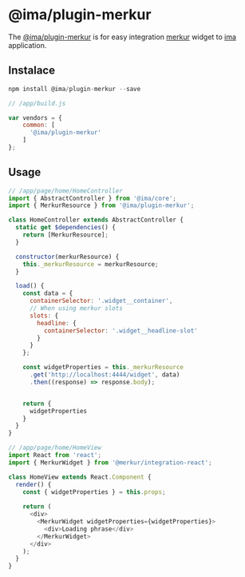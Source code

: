 # @ima/plugin-merkur

The [@ima/plugin-merkur](https://gitlab.seznam.net/IMA.js/ima-plugins/tree/master/packages/plugin-merkur) is for easy integration [merkur](https://merkur.js.org/) widget to [ima](https://imajs.io) application.

## Instalace

```javascript
npm install @ima/plugin-merkur --save
```

```javascript
// /app/build.js

var vendors = {
    common: [
      '@ima/plugin-merkur'
    ]
};
```

## Usage

```javascript
// /app/page/home/HomeController
import { AbstractController } from '@ima/core';
import { MerkurResource } from '@ima/plugin-merkur';

class HomeController extends AbstractController {
  static get $dependencies() {
    return [MerkurResource];
  }

  constructor(merkurResource) {
    this._merkurResource = merkurResource;
  }

  load() {
    const data = {
      containerSelector: '.widget__container',
      // When using merkur slots
      slots: {
        headline: {
          containerSelector: '.widget__headline-slot'
        }
      }
    };

    const widgetProperties = this._merkurResource
      .get('http://localhost:4444/widget', data)
      .then((response) => response.body);


    return {
      widgetProperties
    }
  }
}

// /app/page/home/HomeView
import React from 'react';
import { MerkurWidget } from '@merkur/integration-react';

class HomeView extends React.Component {
  render() {
    const { widgetProperties } = this.props;
    
    return (
      <div>
        <MerkurWidget widgetProperties={widgetProperties}>
          <div>Loading phrase</div>
        </MerkurWidget>
      </div>
    );
  }
}

```
